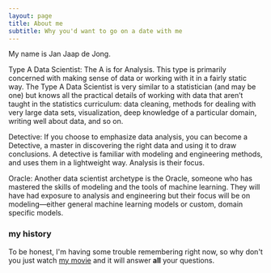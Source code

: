 ```yaml
---
layout: page
title: About me
subtitle: Why you'd want to go on a date with me
---
```


My name is Jan Jaap de Jong.

Type A Data Scientist:
 The A is for Analysis. This type is primarily concerned with making sense of data or working with it in a fairly static way. The Type A Data Scientist is very similar to a statistician (and may be one) but knows all the practical details of working with data that aren’t taught in the statistics curriculum: data cleaning, methods for dealing with very large data sets, visualization, deep knowledge of a particular domain, writing well about data, and so on.

Detective:
 If you choose to emphasize data analysis, you can become a Detective, a master in discovering the right data and using it to draw conclusions. A detective is familiar with modeling and engineering methods, and uses them in a lightweight way. Analysis is their focus.

Oracle:
 Another data scientist archetype is the Oracle, someone who has mastered the skills of modeling and the tools of machine learning. They will have had exposure to analysis and engineering but their focus will be on modeling—either general machine learning models or custom, domain specific models.

### my history

To be honest, I'm having some trouble remembering right now, so why don't you just watch [my movie](http://en.wikipedia.org/wiki/The_Princess_Bride_%28film%29) and it will answer **all** your questions.
